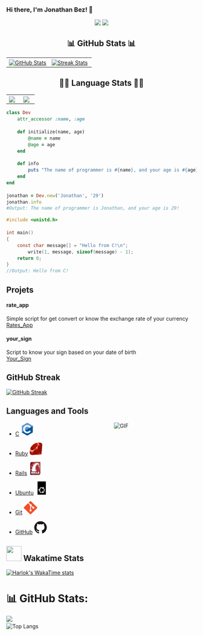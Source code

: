 ### Hi there, I'm Jonathan Bez! 👋
<div align="center">
  <img height="20" src="https://wakatime.com/badge/user/1660ecce-b966-4a28-8c5f-ae0c1eec3a0c.svg"/>
<img height="20" src="https://visitcount.itsvg.in/api?id=Jonathanbez&icon=0&color=0"/>
</div>

<h2 align="center">📊 GitHub Stats 📊</h2>

<table width="100%">
  <tr>
    <td width="50%">
        <a href="https://github.com/Jonathanbez">
          <img align="center" src="https://github-readme-stats-sigma-five.vercel.app/api?username=Jonathanbez&theme=great-gatsby&hide_border=false&include_all_commits=true&count_private=true&show_icons=true" alt="GitHub Stats" />
        </a>
      </td>
    <td width="50%">
        <a href="https://github.com/Jonathanbez">
          <img align="center" src="https://github-readme-streak-stats-seven-psi.vercel.app?user=Jonathanbez&theme=great-gatsby" alt="Streak Stats" />
        </a>
    </td>
  </tr>
</table>
<h2 align="center">🧑‍💻 Language Stats 🧑‍💻</h2>

<table width="100%" align="center">
  </tr>
  <tr>
    <td width="40%"  align="center">
        <a href="https://github.com/Jonathanbez">
          <img align="center" src="https://github-readme-stats.vercel.app/api/top-langs/?username=Jonathanbez&layout=compact&theme=great-gatsby&langs_count=10" />
        </a>
    </td>
    <td width="60%"  align="center">
        <a href="https://github.com/Jonathanbez">
          <img align="center" src="https://github-readme-stats.vercel.app/api/wakatime?username=Jonathanbez&layout=compact&theme=great-gatsby&langs_count=10" />
        </a>
      </td>
  </tr>
</table>

```ruby
class Dev
    attr_accessor :name, :age

    def initialize(name, age)
        @name = name
        @age = age
    end

    def info
        puts "The name of programmer is #{name}, and your age is #{age}!"
    end
end

jonathan = Dev.new('Jonathan', '29')
jonathan.info
#Output: The name of programmer is Jonathan, and your age is 29!
```
```c
#include <unistd.h>

int main()
{
    const char message[] = "Hello from C!\n";
        write(1, message, sizeof(message) - 1);
    return 0;
}
//Output: Hello from C!
```
## Projets
#### rate_app 
Simple script for get convert or know the exchange rate of your currency  
[Rates_App](https://github.com/Jonathanbez/rates_app)

#### your_sign
Script to know your sign based on your date of birth  
[Your_Sign](https://github.com/Jonathanbez/ruby_course_onebitcode/blob/master/projects/your_sign.rb)

## GitHub Streak
[![GitHub Streak](https://streak-stats.demolab.com/?user=Jonathanbez&theme=gruvbox)](https://git.io/streak-stats)

## Languages and Tools
<img align="right" alt="GIF" src="https://github.com/marcodotcastro/marcodotcastro/blob/master/code.gif?raw=true" width="43.5%" height="25%" />      

- [C](https://stackshare.io/c)
  <img src="https://github.com/devicons/devicon/raw/master/icons/c/c-original.svg" alt="c" width="35" height="35" />

- [Ruby](https://stackshare.io/ruby)
  <img src="https://github.com/devicons/devicon/raw/master/icons/ruby/ruby-original.svg" alt="ruby" width="35" height="35" />

- [Rails](https://stackshare.io/rails)
  <img src="https://github.com/devicons/devicon/raw/master/icons/rails/rails-original-wordmark.svg" alt="rails" width="35" height="35" />

- [Ubuntu](https://stackshare.io/ubuntu)
  <img src="https://github.com/devicons/devicon/raw/master/icons/ubuntu/ubuntu-plain.svg" alt="ubuntu" width="35" height="35" />

- [Git](https://stackshare.io/git)
  <img src="https://github.com/devicons/devicon/raw/master/icons/git/git-original.svg" alt="git" width="36" height="35" />

- [GitHub](https://stackshare.io/github)
  <img src="https://github.com/devicons/devicon/raw/master/icons/github/github-original.svg" alt="github" width="35" height="35" />        
          
## <img src="https://wakatime.com/safari-pinned-tab.svg" width="40" height="40" /> Wakatime Stats
[![Harlok's WakaTime stats](https://github-readme-stats.vercel.app/api/wakatime?username=Jonathanbez&theme=dracula)](https://github.com/anuraghazra/github-readme-stats)

# 📊 GitHub Stats:
![](https://github-readme-stats.vercel.app/api?username=Jonathanbez&theme=great-gatsby&hide_border=true&include_all_commits=true&count_private=true)<br/>
![Top Langs](https://github-readme-stats.vercel.app/api/top-langs/?username=Jonathanbez&layout=compact&theme=great-gatsby)


<!--
**Jonathanbez/Jonathanbez** is a ✨ _special_ ✨ repository because its `README.md` (this file) appears on your GitHub profile.

Here are some ideas to get you started:

- 🔭 I’m currently working on ...
- 🌱 I’m currently learning ...
- 👯 I’m looking to collaborate on ...
- 🤔 I’m looking for help with ...
- 💬 Ask me about ...
- 📫 How to reach me: ...
- 😄 Pronouns: ...
- ⚡ Fun fact: ...
-->
